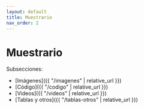 ```yaml
---
layout: default
title: Muestrario
nav_order: 2
---
```


# Muestrario

Subsecciones:
- [Imágenes]({{ "/imagenes" | relative_url }})
- [Código]({{ "/codigo" | relative_url }})
- [Videos]({{ "/videos" | relative_url }})
- [Tablas y otros]({{ "/tablas-otros" | relative_url }})
